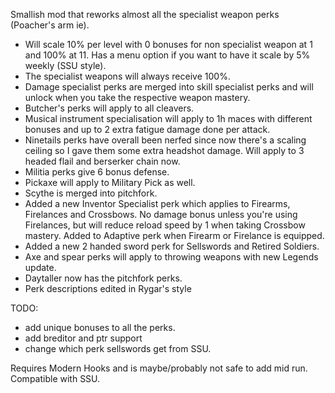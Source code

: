 Smallish mod that reworks almost all the specialist weapon perks (Poacher's arm ie).  

* Will scale 10% per level with 0 bonuses for non specialist weapon at 1 and 100% at 11. Has a menu option if you want to have it scale by 5% weekly (SSU style).
* The specialist weapons will always receive 100%.
* Damage specialist perks are merged into skill specialist perks and will unlock when you take the respective weapon mastery.
* Butcher's perks will apply to all cleavers.
* Musical instrument specialisation will apply to 1h maces with different bonuses and up to 2 extra fatigue damage done per attack.
* Ninetails perks have overall been nerfed since now there's a scaling ceiling so I gave them some extra headshot damage. Will apply to 3 headed flail and berserker chain now.
* Militia perks give 6 bonus defense.
* Pickaxe will apply to Military Pick as well.
* Scythe is merged into pitchfork.
* Added a new Inventor Specialist perk which applies to Firearms, Firelances and Crossbows. No damage bonus unless you're using Firelances, but will reduce reload speed by 1 when taking Crossbow mastery. Added to Adaptive perk when Firearm or Firelance is equipped.
* Added a new 2 handed sword perk for Sellswords and Retired Soldiers.
* Axe and spear perks will apply to throwing weapons with new Legends update.
* Daytaller now has the pitchfork perks.
* Perk descriptions edited in Rygar's style

TODO:
* add unique bonuses to all the perks.
* add breditor and ptr support
* change which perk sellswords get from SSU.

Requires Modern Hooks and is maybe/probably not safe to add mid run. Compatible with SSU.
